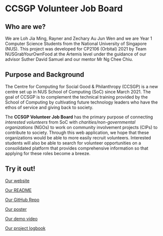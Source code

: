 # CCSGP Volunteer Job Board

## Who are we?

We are Loh Jia Ming, Rayner and Zechary Au Jun Wen and we are Year 1 Computer Science Students from the National University of Singapore (NUS). This project was developed for CP2106 (Orbital) 2021 by Team NUSGrabYourOwnFood at the Artemis level under the guidance of our advisor Suther David Samuel and our mentor Mr Ng Chee Chiu.

## Purpose and Background

The Centre for Computing for Social Good & Philanthropy (CCSGP) is a new centre set up in NUS School of Computing (SoC) since March 2021. The goal of CCSGP is to complement the technical training provided by the School of Computing by cultivating future technology leaders who have the ethos of service and giving back to society.

The **CCSGP Volunteer Job Board** has the primary purpose of connecting _interested volunteers_ from SoC with _charities/non-governmental organizations_ (NGOs) to work on community involvement projects (CIPs) to contribute to society. Through this web application, we hope that these organizations would be able to more easily recruit volunteers. Interested students will also be able to search for volunteer opportunities on a consolidated platform that provides comprehensive information so that applying for these roles become a breeze.

## Try it out!

[Our website](https://volunteer-ccsgp.vercel.app/ "Website")

[Our README](https://docs.google.com/document/d/1m20DIpgzoGW5FOjrnZCQWuanFH46TEVOVyVdQ0cAhhU/edit?usp=sharing "README")

[Our GitHub Repo](https://github.com/Raypuff/orbital-job-board "GitHub Repo")

[Our poster](https://drive.google.com/file/d/1TPyXxwsLaa20xWyueFvEdBsuDtuiEiYD/view?usp=sharing "Poster")

[Our demo video](https://drive.google.com/file/d/1wM98RdXvmkD02870w5RXmsQB4KKNg5fL/view?usp=sharing "Demo Video")

[Our project logbook](https://docs.google.com/spreadsheets/d/1X5Y5DPHidcmo-n7oRYCjatd-8q9jj0PiarQFV2yiLik/edit?usp=sharing "Project Logbook")
